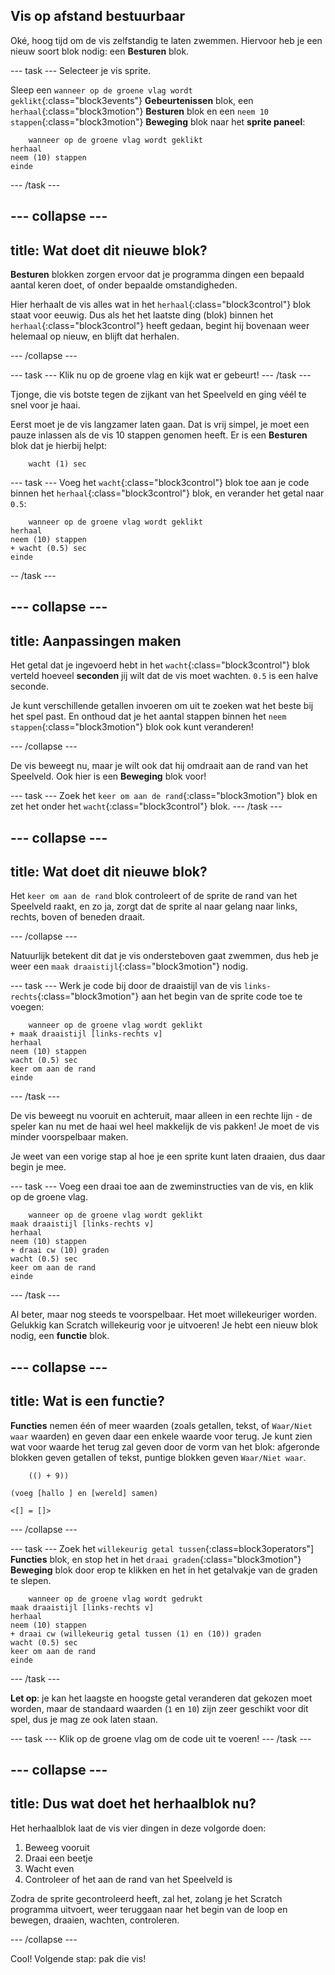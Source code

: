 ## Vis op afstand bestuurbaar

Oké, hoog tijd om de vis zelfstandig te laten zwemmen. Hiervoor heb je een nieuw soort blok nodig: een **Besturen** blok.

\--- task \--- Selecteer je vis sprite.

Sleep een `wanneer op de groene vlag wordt geklikt`{:class="block3events"} **Gebeurtenissen** blok, een `herhaal`{:class="block3motion"} **Besturen** blok en een `neem 10 stappen`{:class="block3motion"} **Beweging** blok naar het **sprite paneel**:

```blocks3
    wanneer op de groene vlag wordt geklikt
herhaal
neem (10) stappen
einde
```

\--- /task \---

## \--- collapse \---

## title: Wat doet dit nieuwe blok?

**Besturen** blokken zorgen ervoor dat je programma dingen een bepaald aantal keren doet, of onder bepaalde omstandigheden.

Hier herhaalt de vis alles wat in het `herhaal`{:class="block3control"} blok staat voor eeuwig. Dus als het het laatste ding (blok) binnen het `herhaal`{:class="block3control"} heeft gedaan, begint hij bovenaan weer helemaal op nieuw, en blijft dat herhalen.

\--- /collapse \---

\--- task \--- Klik nu op de groene vlag en kijk wat er gebeurt! \--- /task \---

Tjonge, die vis botste tegen de zijkant van het Speelveld en ging véél te snel voor je haai.

Eerst moet je de vis langzamer laten gaan. Dat is vrij simpel, je moet een pauze inlassen als de vis 10 stappen genomen heeft. Er is een **Besturen** blok dat je hierbij helpt:

```blocks3
    wacht (1) sec
```

\--- task \--- Voeg het `wacht`{:class="block3control"} blok toe aan je code binnen het `herhaal`{:class="block3control"} blok, en verander het getal naar `0.5`:

```blocks3
    wanneer op de groene vlag wordt geklikt
herhaal
neem (10) stappen
+ wacht (0.5) sec
einde
```

-- /task \---

## \--- collapse \---

## title: Aanpassingen maken

Het getal dat je ingevoerd hebt in het `wacht`{:class="block3control"} blok verteld hoeveel **seconden** jij wilt dat de vis moet wachten. `0.5` is een halve seconde.

Je kunt verschillende getallen invoeren om uit te zoeken wat het beste bij het spel past. En onthoud dat je het aantal stappen binnen het `neem stappen`{:class="block3motion"} blok ook kunt veranderen!

\--- /collapse \---

De vis beweegt nu, maar je wilt ook dat hij omdraait aan de rand van het Speelveld. Ook hier is een **Beweging** blok voor!

\--- task \--- Zoek het `keer om aan de rand`{:class="block3motion"} blok en zet het onder het `wacht`{:class="block3control"} blok. \--- /task \---

## \--- collapse \---

## title: Wat doet dit nieuwe blok?

Het `keer om aan de rand` blok controleert of de sprite de rand van het Speelveld raakt, en zo ja, zorgt dat de sprite al naar gelang naar links, rechts, boven of beneden draait.

\--- /collapse \---

Natuurlijk betekent dit dat je vis ondersteboven gaat zwemmen, dus heb je weer een `maak draaistijl`{:class="block3motion"} nodig.

\--- task \--- Werk je code bij door de draaistijl van de vis `links-rechts`{:class="block3motion"} aan het begin van de sprite code toe te voegen:

```blocks3
    wanneer op de groene vlag wordt geklikt
+ maak draaistijl [links-rechts v]
herhaal
neem (10) stappen
wacht (0.5) sec
keer om aan de rand
einde
```

\--- /task \---

De vis beweegt nu vooruit en achteruit, maar alleen in een rechte lijn - de speler kan nu met de haai wel heel makkelijk de vis pakken! Je moet de vis minder voorspelbaar maken.

Je weet van een vorige stap al hoe je een sprite kunt laten draaien, dus daar begin je mee.

\--- task \--- Voeg een draai toe aan de zweminstructies van de vis, en klik op de groene vlag.

```blocks3
    wanneer op de groene vlag wordt geklikt
maak draaistijl [links-rechts v]
herhaal
neem (10) stappen
+ draai cw (10) graden
wacht (0.5) sec
keer om aan de rand
einde
```

\--- /task \---

Al beter, maar nog steeds te voorspelbaar. Het moet willekeuriger worden. Gelukkig kan Scratch willekeurig voor je uitvoeren! Je hebt een nieuw blok nodig, een **functie** blok.

## \--- collapse \---

## title: Wat is een functie?

**Functies** nemen één of meer waarden (zoals getallen, tekst, of `Waar/Niet waar` waarden) en geven daar een enkele waarde voor terug. Je kunt zien wat voor waarde het terug zal geven door de vorm van het blok: afgeronde blokken geven getallen of tekst, puntige blokken geven `Waar/Niet waar`.

```blocks3
    (() + 9))

(voeg [hallo ] en [wereld] samen)

<[] = []>
```

\--- /collapse \---

\--- task \--- Zoek het `willekeurig getal tussen`{:class=block3operators"] **Functies** blok, en stop het in het `draai graden`{:class="block3motion"} **Beweging** blok door erop te klikken en het in het getalvakje van de graden te slepen.

```blocks3
    wanneer op de groene vlag wordt gedrukt
maak draaistijl [links-rechts v]
herhaal
neem (10) stappen
+ draai cw (willekeurig getal tussen (1) en (10)) graden
wacht (0.5) sec
keer om aan de rand
einde
```

\--- /task \---

**Let op**: je kan het laagste en hoogste getal veranderen dat gekozen moet worden, maar de standaard waarden (`1` en `10`) zijn zeer geschikt voor dit spel, dus je mag ze ook laten staan.

\--- task \--- Klik op de groene vlag om de code uit te voeren! \--- /task \---

## \--- collapse \---

## title: Dus wat doet het herhaalblok nu?

Het herhaalblok laat de vis vier dingen in deze volgorde doen:

1. Beweeg vooruit
2. Draai een beetje
3. Wacht even
4. Controleer of het aan de rand van het Speelveld is

Zodra de sprite gecontroleerd heeft, zal het, zolang je het Scratch programma uitvoert, weer teruggaan naar het begin van de loop en bewegen, draaien, wachten, controleren.

\--- /collapse \---

Cool! Volgende stap: pak die vis!